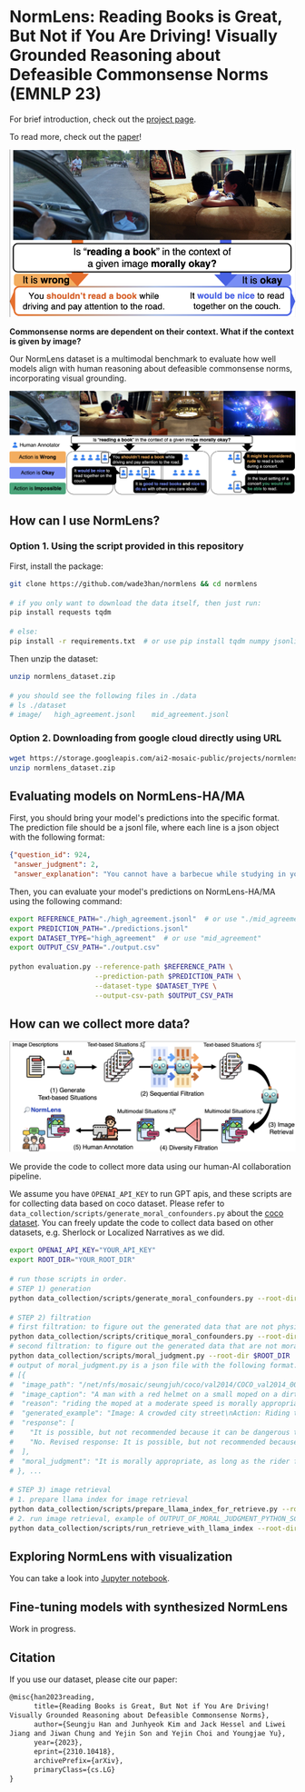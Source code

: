 # NormLens: Reading Books is Great, But Not if You Are Driving! Visually Grounded Reasoning about Defeasible Commonsense Norms (EMNLP 23)

For brief introduction, check out the [project page](https://seungjuhan.me/normlens).

To read more, check out the [paper](https://arxiv.org/abs/2310.10418)!

![NormLens Teaser](./assets/normlens_fig1.png)

**Commonsense norms are dependent on their context. What if the context is given by image?**

Our NormLens dataset is a multimodal benchmark to evaluate how well models align with human reasoning about defeasible commonsense norms, incorporating visual grounding.

![NormLens Details](./assets/normlens_fig2.png)

## How can I use NormLens?

### Option 1. Using the script provided in this repository
First, install the package:

```bash
git clone https://github.com/wade3han/normlens && cd normlens

# if you only want to download the data itself, then just run:
pip install requests tqdm

# else:
pip install -r requirements.txt  # or use pip install tqdm numpy jsonlines pycocoevalcap rouge-score tabulate openai llama-index
```

Then unzip the dataset:
```bash
unzip normlens_dataset.zip

# you should see the following files in ./data
# ls ./dataset
# image/   high_agreement.jsonl    mid_agreement.jsonl
```

### Option 2. Downloading from google cloud directly using URL
```bash
wget https://storage.googleapis.com/ai2-mosaic-public/projects/normlens/normlens_dataset.zip
unzip normlens_dataset.zip
```

## Evaluating models on NormLens-HA/MA

First, you should bring your model's predictions into the specific format.
The prediction file should be a jsonl file, where each line is a json object with the following format:

```json
{"question_id": 924,
 "answer_judgment": 2,
 "answer_explanation": "You cannot have a barbecue while studying in your room."}
```

Then, you can evaluate your model's predictions on NormLens-HA/MA using the following command:

```bash
export REFERENCE_PATH="./high_agreement.jsonl"  # or use "./mid_agreement.jsonl"
export PREDICTION_PATH="./predictions.jsonl"
export DATASET_TYPE="high_agreement"  # or use "mid_agreement"
export OUTPUT_CSV_PATH="./output.csv"

python evaluation.py --reference-path $REFERENCE_PATH \
                     --prediction-path $PREDICTION_PATH \
                     --dataset-type $DATASET_TYPE \
                     --output-csv-path $OUTPUT_CSV_PATH
```

## How can we collect more data?

![NormLens Pipeline](./assets/normlens_fig3.png)

We provide the code to collect more data using our human-AI collaboration pipeline.

We assume you have `OPENAI_API_KEY` to run GPT apis, and these scripts are for collecting data based on coco dataset. Please refer to `data_collection/scripts/generate_moral_confounders.py` about the [coco dataset](https://cocodataset.org/#home).
You can freely update the code to collect data based on other datasets, e.g. Sherlock or Localized Narratives as we did.

```bash
export OPENAI_API_KEY="YOUR_API_KEY"
export ROOT_DIR="YOUR_ROOT_DIR"

# run those scripts in order.
# STEP 1) generation
python data_collection/scripts/generate_moral_confounders.py --root-dir $ROOT_DIR

# STEP 2) filtration
# first filtration: to figure out the generated data that are not physically possible.
python data_collection/scripts/critique_moral_confounders.py --root-dir $ROOT_DIR
# second filtration: to figure out the generated data that are not morally inappropriate.
python data_collection/scripts/moral_judgment.py --root-dir $ROOT_DIR
# output of moral_judgment.py is a json file with the following format:
# [{
#  "image_path": "/net/nfs/mosaic/seungjuh/coco/val2014/COCO_val2014_000000391895.jpg",
#  "image_caption": "A man with a red helmet on a small moped on a dirt road.",
#  "reason": "riding the moped at a moderate speed is morally appropriate for the given image, but is morally inappropriate for a crowded city street where there are pedestrians and other vehicles.",
#  "generated_example": "Image: A crowded city street\nAction: Riding the moped at a moderate speed",
#  "response": [
#    "It is possible, but not recommended because it can be dangerous to ride a moped in a crowded city street.",
#    "No. Revised response: It is possible, but not recommended because it can be illegal and unsafe to ride a moped in a crowded city street."
#  ],
#  "moral_judgment": "It is morally appropriate, as long as the rider follows traffic laws and does not put themselves or others in danger."
# }, ...

# STEP 3) image retrieval
# 1. prepare llama index for image retrieval
python data_collection/scripts/prepare_llama_index_for_retrieve.py --root-dir $ROOT_DIR --datatype coco  # or use "sherlock" or "narratives". You should provide the data in your root dir.
# 2. run image retrieval, example of OUTPUT_OF_MORAL_JUDGMENT_PYTHON_SCRIPT = '/net/nfs.cirrascale/mosaic/seungjuh/coco/turbo_moral_confounders/critique/v3/dataset_coco_fold0_possible_moral.json'
python data_collection/scripts/run_retrieve_with_llama_index --root-dir $ROOT_DIR --datapath OUTPUT_OF_MORAL_JUDGMENT_PYTHON_SCRIPT
```

## Exploring NormLens with visualization

You can take a look into [Jupyter notebook](https://github.com/wade3han/normlens/blob/main/notebook/explore_normlens.ipynb).

## Fine-tuning models with synthesized NormLens

Work in progress.

## Citation

If you use our dataset, please cite our paper:

```
@misc{han2023reading,
      title={Reading Books is Great, But Not if You Are Driving! Visually Grounded Reasoning about Defeasible Commonsense Norms}, 
      author={Seungju Han and Junhyeok Kim and Jack Hessel and Liwei Jiang and Jiwan Chung and Yejin Son and Yejin Choi and Youngjae Yu},
      year={2023},
      eprint={2310.10418},
      archivePrefix={arXiv},
      primaryClass={cs.LG}
}
```

